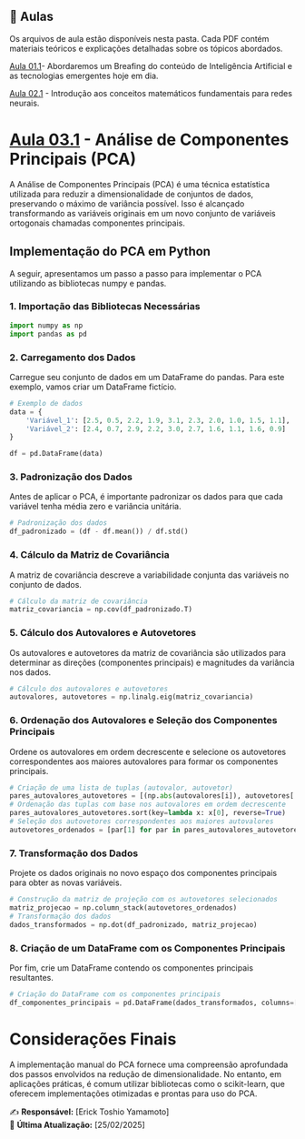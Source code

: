 ## 📘 Aulas
Os arquivos de aula estão disponíveis nesta pasta. Cada PDF contém materiais teóricos e explicações detalhadas sobre os tópicos abordados.

[Aula 01.1](Aula%201%20-%20Introdu%C3%A7%C3%A3o%20%C3%A0%20Intelig%C3%AAncia%20Artificial.pdf)- Abordaremos um Breafing do conteúdo de Inteligência Artificial e as tecnologias emergentes hoje em dia.

[Aula 02.1](Aula%202%20-%20Matem%C3%A1tica%20para%20Redes%20Neurais.pdf) - Introdução aos conceitos matemáticos fundamentais para redes neurais.

# [Aula 03.1](Aula%2003.1%20-%20Principal%20Components%20Analysis.pdf)  - Análise de Componentes Principais (PCA) 

A Análise de Componentes Principais (PCA) é uma técnica estatística utilizada para reduzir a dimensionalidade de conjuntos de dados, preservando o máximo de variância possível. Isso é alcançado transformando as variáveis originais em um novo conjunto de variáveis ortogonais chamadas componentes principais.

## Implementação do PCA em Python

A seguir, apresentamos um passo a passo para implementar o PCA utilizando as bibliotecas numpy e pandas.

### 1. Importação das Bibliotecas Necessárias

```python
import numpy as np
import pandas as pd
```
### 2. Carregamento dos Dados

Carregue seu conjunto de dados em um DataFrame do pandas. Para este exemplo, vamos criar um DataFrame fictício.
```python
# Exemplo de dados
data = {
    'Variável_1': [2.5, 0.5, 2.2, 1.9, 3.1, 2.3, 2.0, 1.0, 1.5, 1.1],
    'Variável_2': [2.4, 0.7, 2.9, 2.2, 3.0, 2.7, 1.6, 1.1, 1.6, 0.9]
}

df = pd.DataFrame(data)
```
### 3. Padronização dos Dados

Antes de aplicar o PCA, é importante padronizar os dados para que cada variável tenha média zero e variância unitária.
``` python
# Padronização dos dados
df_padronizado = (df - df.mean()) / df.std()
```
### 4. Cálculo da Matriz de Covariância

A matriz de covariância descreve a variabilidade conjunta das variáveis no conjunto de dados.
``` python
# Cálculo da matriz de covariância
matriz_covariancia = np.cov(df_padronizado.T)
```
### 5. Cálculo dos Autovalores e Autovetores

Os autovalores e autovetores da matriz de covariância são utilizados para determinar as direções (componentes principais) e magnitudes da variância nos dados.
``` python
# Cálculo dos autovalores e autovetores
autovalores, autovetores = np.linalg.eig(matriz_covariancia)
``` 
### 6. Ordenação dos Autovalores e Seleção dos Componentes Principais

Ordene os autovalores em ordem decrescente e selecione os autovetores correspondentes aos maiores autovalores para formar os componentes principais.
``` python
# Criação de uma lista de tuplas (autovalor, autovetor)
pares_autovalores_autovetores = [(np.abs(autovalores[i]), autovetores[:, i]) for i in range(len(autovalores))]
# Ordenação das tuplas com base nos autovalores em ordem decrescente
pares_autovalores_autovetores.sort(key=lambda x: x[0], reverse=True)
# Seleção dos autovetores correspondentes aos maiores autovalores
autovetores_ordenados = [par[1] for par in pares_autovalores_autovetores]
```
### 7. Transformação dos Dados

Projete os dados originais no novo espaço dos componentes principais para obter as novas variáveis.
``` python
# Construção da matriz de projeção com os autovetores selecionados
matriz_projecao = np.column_stack(autovetores_ordenados)
# Transformação dos dados
dados_transformados = np.dot(df_padronizado, matriz_projecao)
```
### 8. Criação de um DataFrame com os Componentes Principais

Por fim, crie um DataFrame contendo os componentes principais resultantes.
```python
# Criação do DataFrame com os componentes principais
df_componentes_principais = pd.DataFrame(dados_transformados, columns=['Componente_1', 'Componente_2'])
```
# Considerações Finais
A implementação manual do PCA fornece uma compreensão aprofundada dos passos envolvidos na redução de dimensionalidade. No entanto, em aplicações práticas, é comum utilizar bibliotecas como o scikit-learn, que oferecem implementações otimizadas e prontas para uso do PCA.

✍️ **Responsável:** [Erick Toshio Yamamoto]  
📅 **Última Atualização:** [25/02/2025]

